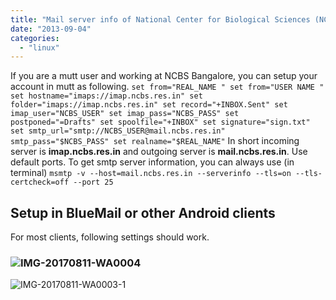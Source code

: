 ```yaml
---
title: "Mail server info of National Center for Biological Sciences (NCBS) Bangalore"
date: "2013-09-04"
categories: 
  - "linux"
---
```


If you are a mutt user and working at NCBS Bangalore, you can setup your account in mutt as following. `set from="REAL_NAME " set from="USER NAME " set hostname="imaps://imap.ncbs.res.in" set folder="imaps://imap.ncbs.res.in" set record="+INBOX.Sent" set imap_user="NCBS_USER" set imap_pass="NCBS_PASS" set postponed="=Drafts" set spoolfile="+INBOX" set signature="sign.txt" set smtp_url="smtp://NCBS_USER@mail.ncbs.res.in" smtp_pass="$NCBS_PASS" set realname="$REAL_NAME"` In short incoming server is **imap.ncbs.res.in** and outgoing server is **mail.ncbs.res.in**. Use default ports. To get smtp server information, you can always use (in terminal) `msmtp -v --host=mail.ncbs.res.in --serverinfo --tls=on --tls-certcheck=off --port 25`

## Setup in BlueMail or other Android clients

For most clients, following settings should work.

### ![IMG-20170811-WA0004](images/img-20170811-wa0004.jpg)

![IMG-20170811-WA0003-1](images/img-20170811-wa0003-1.jpg)
